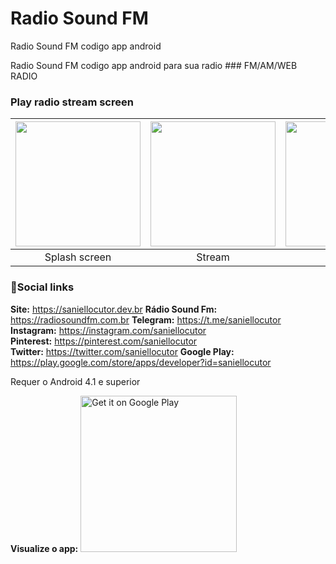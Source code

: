 # Radio Sound FM
Radio Sound FM codigo app android 

Radio Sound FM codigo app android para sua radio ### FM/AM/WEB RADIO

### Play radio stream screen
| <img src="https://lh3.googleusercontent.com/0hokTPnbr5O5wQn3lIyMJTVuRB90mD5ykYALVylG6kWZ-n3Lg_CH57puj4r6xoRJPbDF=w1366-h661" width="200"/>| <img src="https://lh3.googleusercontent.com/SEJyaQ9mmEz0XG7IOMnBCaUPcLAbW8z9vl0RvxOkl_tsiCCylQdDC8p3_3vFTDdWtA4=w1366-h661" width="200"/>| <img src="https://lh3.googleusercontent.com/WN-66p5bwfSa50A75mag6rroeuCRpuWbN1KdHFURAVj-x1HR3rVy6ZZqGmmMn89FVAE=w1366-h661" width="200"/>| <img src="https://lh3.googleusercontent.com/JV5xKfghzIt07QXKl9Zgh0MyYlegxakTayK3IfDl1KcIAgVRODWZERjpYaeaTciyICE=w1366-h661" width="200"/>| <img src="https://lh3.googleusercontent.com/un9PdFpDCRio93gZ0zI7Trosk7gA1ENakeoRH16P11fY75jUTBXWSH5zB1F1LQgXnw=w720-h310" width="200"/>|<img src="https://lh3.googleusercontent.com/kmrHYFrvmLGolWLLXRDYIkdV7J9RzBYLKRc7U_3km1dt4jtXL_DoURlJ1Rg_adSiYA=w720-h310" width="200"/>|
|:---:|:---:|:---:|:---:|:---:|:---:|
| Splash screen | Stream | volume | Notificação | Social | Menu |





### 🔗Social links
**Site:** https://saniellocutor.dev.br
**Rádio Sound Fm:** https://radiosoundfm.com.br
**Telegram:** https://t.me/saniellocutor
**Instagram:** https://instagram.com/saniellocutor  
**Pinterest:** https://pinterest.com/saniellocutor  
**Twitter:** https://twitter.com/saniellocutor
**Google Play:** https://play.google.com/store/apps/developer?id=saniellocutor

Requer o Android
4.1 e superior

**Visualize o app:**
<a href='https://play.google.com/store/apps/details?id=br.com.streaminghost.radiosoundfm'><img width="250" alt='Get it on Google Play' src='https://play.google.com/intl/pt_BR/badges/images/generic/en_badge_web_generic.png'/></a>
